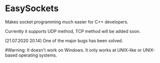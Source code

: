 # EasySockets
Makes socket programming much easier for C++ developers.

Currently it supports UDP method, TCP method will be added soon. 

[21.07.2020 20.14] One of the major bugs has been solved.

#Warning: It doesn't work on Windows. It only works at UNIX-like or UNIX-based operating systems.
